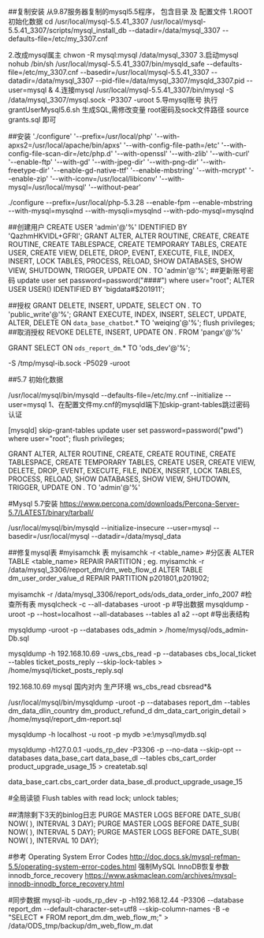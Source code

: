 ##复制安装
从9.87服务器复制的mysql5.5程序， 包含目录 及 配置文件
1.ROOT初始化数据
cd /usr/local/mysql-5.5.41_3307
/usr/local/mysql-5.5.41_3307/scripts/mysql_install_db --datadir=/data/mysql_3307 --defaults-file=/etc/my_3307.cnf

2.改成mysql属主
chwon -R mysql:mysql /data/mysql_3307
3.启动mysql
nohub /bin/sh /usr/local/mysql-5.5.41_3307/bin/mysqld_safe --defaults-file=/etc/my_3307.cnf --basedir=/usr/local/mysql-5.5.41_3307 --datadir=/data/mysql_3307 --pid-file=/data/mysql_3307/mysqld_3307.pid --user=mysql &
4.连接mysql
/usr/local/mysql-5.5.41_3307/bin/mysql -S /data/mysql_3307/mysql.sock -P3307 -uroot
5.导mysql账号
执行 grantUserMysql5.6.sh 生成SQL,需修改变量 root密码及sock文件路径
source grants.sql 即可

##安装
'./configure'  '--prefix=/usr/local/php' '--with-apxs2=/usr/local/apache/bin/apxs' '--with-config-file-path=/etc' '--with-config-file-scan-dir=/etc/php.d' '--with-openssl' '--with-zlib' '--with-curl' '--enable-ftp' '--with-gd' '--with-jpeg-dir' '--with-png-dir' '--with-freetype-dir' '--enable-gd-native-ttf' '--enable-mbstring' '--with-mcrypt' '--enable-zip' '--with-iconv=/usr/local/libiconv' '--with-mysql=/usr/local/mysql' '--without-pear'

./configure --prefix=/usr/local/php-5.3.28 --enable-fpm --enable-mbstring --with-mysql=mysqlnd --with-mysqli=mysqlnd --with-pdo-mysql=mysqlnd

##创建用户
CREATE USER 'admin'@'%' IDENTIFIED BY 'QazhmHKVIDL+GFRI';
GRANT  ALTER, ALTER ROUTINE, CREATE, CREATE ROUTINE, CREATE TABLESPACE, CREATE TEMPORARY TABLES, CREATE USER, CREATE VIEW, DELETE, DROP, EVENT, EXECUTE, FILE, INDEX, INSERT, LOCK TABLES, PROCESS, RELOAD, SHOW DATABASES, SHOW VIEW, SHUTDOWN, TRIGGER, UPDATE ON  *.* TO 'admin'@'%'; 
##更新账号密码
update user set password=password("####") where user="root";
ALTER USER USER() IDENTIFIED BY 'bigdata#$201911';

##授权
GRANT DELETE, INSERT, UPDATE, SELECT ON  *.* TO 'public_write'@'%';
GRANT EXECUTE, INDEX, INSERT, SELECT, UPDATE, ALTER, DELETE ON `data_base_chatbot`.* TO 'weiqing'@'%'; 
flush privileges;
##取消授权
REVOKE DELETE, INSERT, UPDATE ON  *.* FROM 'pangx'@'%'


GRANT SELECT ON `ods_report_dm`.* TO 'ods_dev'@'%'; 

-S /tmp/mysql-ib.sock -P5029 -uroot

##5.7 初始化数据

/usr/local/mysql/bin/mysqld --defaults-file=/etc/my.cnf --initialize --user=mysql
1、在配置文件my.cnf的mysqld端下加skip-grant-tables跳过密码认证

[mysqld]
skip-grant-tables
update user set password=password("pwd") where user="root";
flush privileges;

GRANT  ALTER, ALTER ROUTINE, CREATE, CREATE ROUTINE, CREATE TABLESPACE, CREATE TEMPORARY TABLES, CREATE USER, CREATE VIEW, DELETE, DROP, EVENT, EXECUTE, FILE, INDEX, INSERT, LOCK TABLES, PROCESS, RELOAD, SHOW DATABASES, SHOW VIEW, SHUTDOWN, TRIGGER, UPDATE ON  *.* TO 'admin'@'%' 

#Mysql 5.7安装 
https://www.percona.com/downloads/Percona-Server-5.7/LATEST/binary/tarball/

/usr/local/mysql/bin/mysqld --initialize-insecure --user=mysql --basedir=/usr/local/mysql --datadir=/data/mysql_data 

##修复mysql表
#myisamchk 表
myisamchk -r <table_name>
#分区表
ALTER TABLE <table_name> REPAIR PARTITION <pname>;
eg. 
myisamchk -r  /data/mysql_3306/report_dm/dm_web_flow_d
ALTER TABLE dm_user_order_value_d REPAIR PARTITION  p201801,p201902;

myisamchk -r  /data/mysql_3306/report_ods/ods_data_order_info_2007
#检查所有表
mysqlcheck -c --all-databases -uroot -p
#导出数据 
mysqldump -uroot -p --host=localhost --all-databases --tables a1 a2 --opt
#导出表结构

mysqldump -uroot -p --databases ods_admin > /home/mysql/ods_admin-Db.sql

mysqldump -h 192.168.10.69 -uws_cbs_read -p --databases cbs_local_ticket --tables ticket_posts_reply --skip-lock-tables > /home/mysql/ticket_posts_reply.sql

192.168.10.69	mysql	国内对内	生产环境	ws_cbs_read	cbsread*&


/usr/local/mysql/bin/mysqldump -uroot -p --databases report_dm --tables dm_data_dlin_country dm_product_refund_d dm_data_cart_origin_detail > /home/mysql/report_dm-report.sql


mysqldump -h localhost -u root -p mydb >e:\mysql\mydb.sql

mysqldump -h127.0.0.1 -uods_rp_dev -P3306 -p --no-data --skip-opt --databases data_base_cart data_base_dl --tables cbs_cart_order product_upgrade_usage_15 > createtab.sql

data_base_cart.cbs_cart_order
data_base_dl.product_upgrade_usage_15

#全局读锁
Flush tables with read lock;
unlock tables;

##清除剩下3天的binlog日志
PURGE MASTER LOGS BEFORE DATE_SUB( NOW( ), INTERVAL 3 DAY);
PURGE MASTER LOGS BEFORE DATE_SUB( NOW( ), INTERVAL 5 DAY);
PURGE MASTER LOGS BEFORE DATE_SUB( NOW( ), INTERVAL 10 DAY);

#参考
Operating System Error Codes
http://doc.docs.sk/mysql-refman-5.5/operating-system-error-codes.html
强制MySQL InnoDB恢复参数 innodb_force_recovery
https://www.askmaclean.com/archives/mysql-innodb-innodb_force_recovery.html


#同步数据
mysql-ib -uods_rp_dev -p -h192.168.12.44 -P3306 --database report_dm --default-character-set=utf8 --skip-column-names -B  -e "SELECT * FROM  report_dm.dm_web_flow_m;" > /data/ODS_tmp/backup/dm_web_flow_m.dat